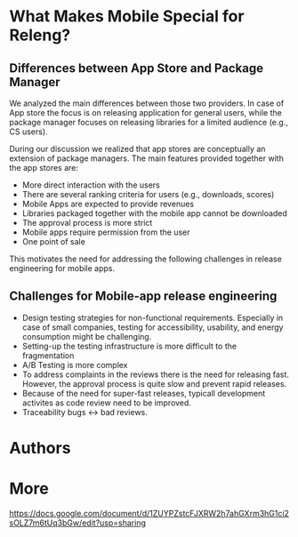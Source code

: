 # What Makes Mobile Special for Releng?

## Differences between App Store and Package Manager

We analyzed the main differences between those two providers. In case of App store the focus is on releasing application for general users, while the package manager focuses on releasing libraries for a limited audience (e.g., CS users).

During our discussion we realized that app stores are conceptually an extension of package managers. The main features provided together with the app stores are:

- More direct interaction with the users
- There are several ranking criteria for users (e.g., downloads, scores)
- Mobile Apps are expected to provide revenues
- Libraries packaged together with the mobile app cannot be downloaded
- The approval process is more strict
- Mobile apps require permission from the user
- One point of sale

This motivates the need for addressing the following challenges in release engineering for mobile apps.

## Challenges for Mobile-app release engineering

- Design testing strategies for non-functional requirements. Especially in case of small companies, testing for accessibility, usability, and energy consumption might be challenging.
- Setting-up the testing infrastructure is more difficult to the fragmentation
- A/B Testing is more complex
- To address complaints in the reviews there is the need for releasing fast. However, the approval process is quite slow and prevent rapid releases.
- Because of the need for super-fast releases, typicall development activites as code review need to be improved.
- Traceability bugs <-> bad reviews.

# Authors

# More

https://docs.google.com/document/d/1ZUYPZstcFJXRW2h7ahGXrm3hG1ci2sOLZ7m6tUq3bGw/edit?usp=sharing
